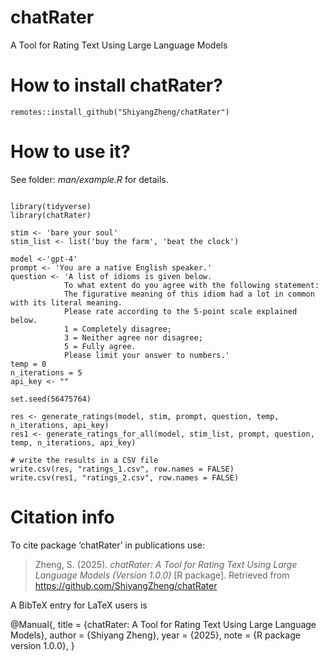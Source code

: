 # chatRater
 A Tool for Rating Text Using Large Language Models
 
# How to install chatRater?
```
remotes::install_github("ShiyangZheng/chatRater")
```

# How to use it?
See folder: _man/example.R_ for details.

```remotes::install_github("ShiyangZheng/chatRater")

library(tidyverse)
library(chatRater)

stim <- 'bare your soul'
stim_list <- list('buy the farm', 'beat the clock')

model <-'gpt-4'
prompt <- 'You are a native English speaker.'
question <- 'A list of idioms is given below.
            To what extent do you agree with the following statement:
            The figurative meaning of this idiom had a lot in common with its literal meaning.
            Please rate according to the 5-point scale explained below.
            1 = Completely disagree;
            3 = Neither agree nor disagree;
            5 = Fully agree.
            Please limit your answer to numbers.'
temp = 0
n_iterations = 5
api_key <- ""

set.seed(56475764)

res <- generate_ratings(model, stim, prompt, question, temp, n_iterations, api_key)
res1 <- generate_ratings_for_all(model, stim_list, prompt, question, temp, n_iterations, api_key)

# write the results in a CSV file
write.csv(res, "ratings_1.csv", row.names = FALSE)
write.csv(res1, "ratings_2.csv", row.names = FALSE)
```

# Citation info
To cite package ‘chatRater’ in publications use:

  > Zheng, S. (2025). _chatRater: A Tool for Rating Text Using Large Language Models (Version 1.0.0)_ [R package]. Retrieved from https://github.com/ShiyangZheng/chatRater

A BibTeX entry for LaTeX users is

  @Manual{,
    title = {chatRater: A Tool for Rating Text Using Large Language Models},
    author = {Shiyang Zheng},
    year = {2025},
    note = {R package version 1.0.0},
  }

